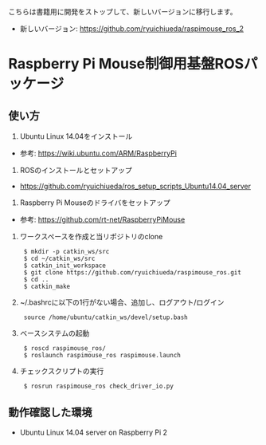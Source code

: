 こちらは書籍用に開発をストップして、新しいバージョンに移行します。

* 新しいバージョン: https://github.com/ryuichiueda/raspimouse_ros_2

# Raspberry Pi Mouse制御用基盤ROSパッケージ

## 使い方

1. Ubuntu Linux 14.04をインストール
  - 参考: https://wiki.ubuntu.com/ARM/RaspberryPi
1. ROSのインストールとセットアップ
  - https://github.com/ryuichiueda/ros_setup_scripts_Ubuntu14.04_server
1. Raspberry Pi Mouseのドライバをセットアップ
  - 参考: https://github.com/rt-net/RaspberryPiMouse 
1. ワークスペースを作成と当リポジトリのclone

        $ mkdir -p catkin_ws/src
        $ cd ~/catkin_ws/src
        $ catkin_init_workspace
        $ git clone https://github.com/ryuichiueda/raspimouse_ros.git
        $ cd ..
        $ catkin_make

1. ~/.bashrcに以下の1行がない場合、追加し、ログアウト/ログイン

        source /home/ubuntu/catkin_ws/devel/setup.bash

1. ベースシステムの起動

        $ roscd raspimouse_ros/
        $ roslaunch raspimouse_ros raspimouse.launch 

1. チェックスクリプトの実行

        $ rosrun raspimouse_ros check_driver_io.py 



## 動作確認した環境

- Ubuntu Linux 14.04 server on Raspberry Pi 2
